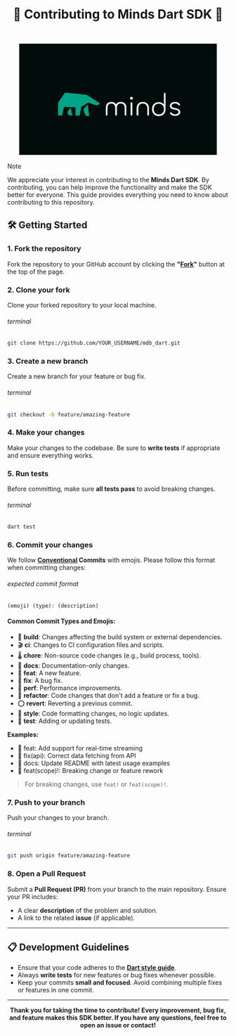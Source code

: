 <h1 align="center">🎯 Contributing to Minds Dart SDK 🎯</h1>
<br />
<p align="center">
    <img alt="hero" width="450" src="https://raw.githubusercontent.com/ArnavK-09/mdb_dart/refs/heads/main/.github/hero.png" />
</p>

> [!NOTE]
>
> We appreciate your interest in contributing to the **Minds Dart SDK**. By contributing, you can help improve the functionality and make the SDK better for everyone. This guide provides everything you need to know about contributing to this repository.

## 🛠️ Getting Started

### 1. Fork the repository

Fork the repository to your GitHub account by clicking the **"[Fork](https://github.com/ArnavK-09/mdb_dart/fork)"** button at the top of the page.

### 2. Clone your fork

Clone your forked repository to your local machine.

###### terminal

```bash
git clone https://github.com/YOUR_USERNAME/mdb_dart.git
```

### 3. Create a new branch

Create a new branch for your feature or bug fix.

###### terminal

```bash
git checkout -b feature/amazing-feature
```

### 4. Make your changes

Make your changes to the codebase. Be sure to **write tests** if appropriate and ensure everything works.

### 5. Run tests

Before committing, make sure **all tests pass** to avoid breaking changes.

###### terminal

```bash
dart test
```

### 6. Commit your changes

We follow **[Conventional](https://gist.github.com/Zekfad/f51cb06ac76e2457f11c80ed705c95a3) Commits** with emojis. Please follow this format when committing changes:

###### expected commit format

```
(emoji) (type): (description)
```

#### Common Commit Types and Emojis:

- 🏫 **build**: Changes affecting the build system or external dependencies.
- 🎬 **ci**: Changes to CI configuration files and scripts.
- 🌡️ **chore**: Non-source code changes (e.g., build process, tools).
- 🎲 **docs**: Documentation-only changes.
- 🌟 **feat**: A new feature.
- 🐛 **fix**: A bug fix.
- 🐰 **perf**: Performance improvements.
- 🚀 **refactor**: Code changes that don't add a feature or fix a bug.
- ⭕ **revert**: Reverting a previous commit.
- 🎀 **style**: Code formatting changes, no logic updates.
- 🧪 **test**: Adding or updating tests.

**Examples:**

- 🌟 feat: Add support for real-time streaming
- 🐛 fix(api): Correct data fetching from API
- 🎲 docs: Update README with latest usage examples
- 🌟 feat(scope)!: Breaking change or feature rework

> For breaking changes, use `feat!` or `feat(scope)!`.

### 7. Push to your branch

Push your changes to your branch.

###### terminal

```bash
git push origin feature/amazing-feature
```

### 8. Open a Pull Request

Submit a **Pull Request (PR)** from your branch to the main repository. Ensure your PR includes:

- A clear **description** of the problem and solution.
- A link to the related **issue** (if applicable).

---

## 📋 Development Guidelines

- Ensure that your code adheres to the [**Dart style guide**](https://dart.dev/guides/language/effective-dart/style).
- Always **write tests** for new features or bug fixes whenever possible.
- Keep your commits **small and focused**. Avoid combining multiple fixes or features in one commit.

---

<p align="center">
    <strong>Thank you for taking the time to contribute! Every improvement, bug fix, and feature makes this SDK better. If you have any questions, feel free to open an issue or contact!</strong>
</p>
